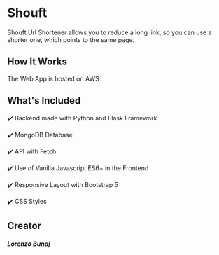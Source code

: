 # Shouft
Shouft Url Shortener allows you to reduce a long link, so you can use a shorter one, which points to the same page.

## How It Works
The Web App is hosted on AWS 

## What's Included

:heavy_check_mark: Backend made with Python and Flask Framework

:heavy_check_mark: MongoDB Database

:heavy_check_mark: API with Fetch

:heavy_check_mark: Use of Vanilla Javascript ES6+ in the Frontend

:heavy_check_mark: Responsive Layout with Bootstrap 5

:heavy_check_mark: CSS Styles

## Creator

##### Lorenzo Bunaj
